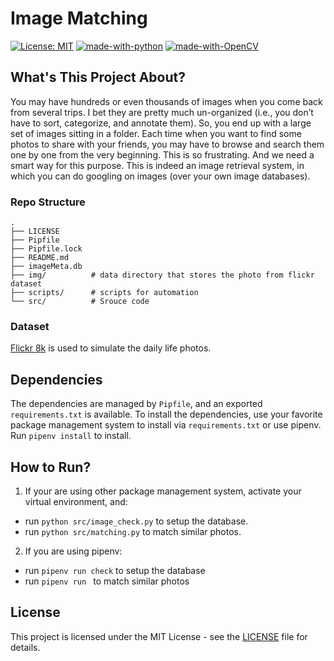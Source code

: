 # Image Matching

[![License: MIT](https://img.shields.io/badge/License-MIT-yellow.svg)](https://opensource.org/licenses/MIT)
[![made-with-python](https://img.shields.io/badge/Made%20with-Python-1f425f.svg)](https://www.python.org/)
[![made-with-OpenCV](https://img.shields.io/badge/Made%20with-OpenCV-green)](https://opencv.org/)


## What's This Project About?

You may have hundreds or even thousands of images when you come back from several
trips. I bet they are pretty much un-organized (i.e., you don’t have to sort, categorize, and
annotate them). So, you end up with a large set of images sitting in a folder. Each time
when you want to find some photos to share with your friends, you may have to browse and
search them one by one from the very beginning. This is so frustrating. And we need a
smart way for this purpose. This is indeed an image retrieval system, in which you can do
googling on images (over your own image databases).

### Repo Structure

```
.
├── LICENSE
├── Pipfile
├── Pipfile.lock
├── README.md
├── imageMeta.db
├── img/          # data directory that stores the photo from flickr dataset
├── scripts/      # scripts for automation
└── src/          # Srouce code
```

### Dataset

[Flickr 8k](https://www.kaggle.com/datasets/adityajn105/flickr8k) is used to simulate
the daily life photos.


## Dependencies

The dependencies are managed by `Pipfile`, and an exported `requirements.txt` is
available. To install the dependencies, use your favorite package management system
to install via `requirements.txt` or use pipenv. Run `pipenv install` to install.

## How to Run?

1. If your are using other package management system, activate your virtual environment,
and:
  - run `python src/image_check.py` to setup the database.
  - run `python src/matching.py` to match similar photos.

2. If you are using pipenv:
  - run `pipenv run check` to setup the database
  - run `pipenv run ` to match similar photos

## License

This project is licensed under the MIT License - see the [LICENSE](LICENSE)
file for details.
